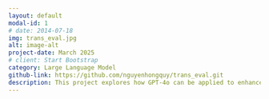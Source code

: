 ```yaml
---
layout: default
modal-id: 1
# date: 2014-07-18
img: trans_eval.jpg
alt: image-alt
project-date: March 2025
# client: Start Bootstrap
category: Large Language Model
github-link: https://github.com/nguyenhongquy/trans_eval.git
description: This project explores how GPT-4o can be applied to enhance translation quality assurance in enterprise settings. It introduces a scalable, reference-less evaluation framework that detects, explains, and corrects translation errors in a human-like manner. By combining advanced prompting strategies with domain-aware retrieval, the system delivers explainable and actionable feedback suitable for integration into professional translation workflows. The reimplementation leverages open-source LLMs and will soon be released to support research and development in the field of AI-driven translation evaluation.
---
```

